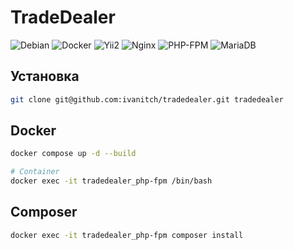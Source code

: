 # TradeDealer

![Debian](https://img.shields.io/badge/Debian-12-A81D33?logo=debian&logoColor=white)
![Docker](https://img.shields.io/badge/Docker-28.1-2496ED?logo=docker&logoColor=white)
![Yii2](https://img.shields.io/badge/Yii2-2.0-83B81A?logo=yii&logoColor=white)
![Nginx](https://img.shields.io/badge/Nginx-1.29-009639?logo=nginx&logoColor=white)
![PHP-FPM](https://img.shields.io/badge/PHP_FPM-8.4-777BB4?logo=php&logoColor=white)
![MariaDB](https://img.shields.io/badge/MariaDB-11.8-003545)

## Установка
```bash
git clone git@github.com:ivanitch/tradedealer.git tradedealer
```

## Docker
```bash  
docker compose up -d --build

# Container
docker exec -it tradedealer_php-fpm /bin/bash
```

## Composer
```bash  
docker exec -it tradedealer_php-fpm composer install
```